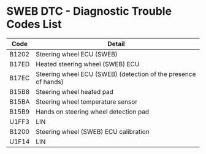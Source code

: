 # SWEB DTC - Diagnostic Trouble Codes List

| Code | Detail |
| - | - |
| B1202 | Steering wheel ECU (SWEB) |
| B17ED | Heated steering wheel ‎(SWEB) ECU |
| B17EC | Steering wheel ECU ‎(SWEB) (detection of the presence of hands) |
| B15B8 | Steering wheel heated pad |
| B15BA | Steering wheel temperature sensor |
| B15B9 | Hands on steering wheel detection pad |
| U1FF3 | LIN |
| B1200 | Steering wheel ‎(SWEB) ECU calibration |
| U1F14 | LIN |
